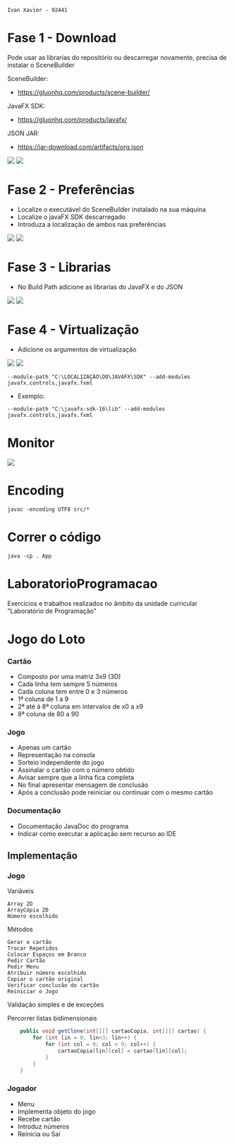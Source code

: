 ```
Ivan Xavier - 92441
```
# Fase 1 - Download

Pode usar as librarias do repositório ou descarregar novamente, precisa de instalar o SceneBuilder

SceneBuilder:
* https://gluonhq.com/products/scene-builder/

JavaFX SDK:
* https://gluonhq.com/products/javafx/

JSON JAR:
* https://jar-download.com/artifacts/org.json

<img src="img/7.png">
<img src="img/0.png">

# Fase 2 - Preferências

* Localize o executável do SceneBuilder instalado na sua máquina
* Localize o javaFX SDK descarregado
* Introduza a localização de ambos nas preferências
<img src="img/1.png">
<img src="img/2.png">

# Fase 3 - Librarias

* No Build Path adicione as librarias do JavaFX e do JSON
<img src="img/3.png">
<img src="img/4.png">

# Fase 4 - Virtualização

* Adicione os argumentos de virtualização
<img src="img/5.png">
<img src="img/6.png">

```
--module-path "C:\LOCALIZAÇÂO\DO\JAVAFX\SDK" --add-modules javafx.controls,javafx.fxml
```

* Exemplo:

```
--module-path "C:\javafx-sdk-16\lib" --add-modules javafx.controls,javafx.fxml
```

# Monitor
<img src="img/monitor.png">

# Encoding
```
javac -encoding UTF8 src/*
```
# Correr o código
```
java -cp . App
```

# LaboratorioProgramacao
Exercícios e trabalhos realizados no âmbito da unidade curricular "Laboratório de Programação"

# Jogo do Loto

### Cartão
* Composto por uma matriz 3x9 (3D)
* Cada linha tem sempre 5 números
* Cada coluna tem entre 0 e 3 números
* 1ª coluna de 1 a 9
* 2ª até á 8ª coluna em intervalos de x0 a x9
* 8ª coluna de 80 a 90

### Jogo
* Apenas um cartão
* Representação na consola
* Sorteio independente do jogo
* Assinalar o cartão com o número obtido
* Avisar sempre que a linha fica completa
* No final apresentar mensagem de conclusão
* Após a conclusão pode reiniciar ou continuar com o mesmo cartão

### Documentação
* Documentação JavaDoc do programa
* Indicar como executar a aplicação sem recurso ao IDE

## Implementação

### Jogo

Variáveis

    Array 2D
    ArrayCópia 2D
    Número escolhido

Métodos

    Gerar o cartão
    Trocar Repetidos
    Colocar Espaços em Branco
    Pedir Cartão
    Pedir Menu
    Atribuir número escolhido
    Copiar o cartão original
    Verificar conclusão do cartão
    Reiniciar o Jogo
    
Validação simples e de exceções

Percorrer listas bidimensionais 

```java
    public void getClone(int[][] cartaoCopia, int[][] cartao) {
        for (int lin = 0; lin<3; lin++) {
            for (int col = 0; col < 9; col++) {
                cartaoCopia[lin][col] = cartao[lin][col];
            }
        }
    }
```

### Jogador
* Menu
* Implementa objeto do jogo
* Recebe cartão
* Introduz números
* Reinicia ou Saí


